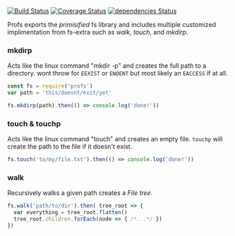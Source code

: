 [![Build Status](https://travis-ci.org/matutter/profs.svg?branch=master)](https://travis-ci.org/matutter/profs)
[![Coverage Status](https://coveralls.io/repos/github/matutter/profs/badge.svg?branch=master)](https://coveralls.io/github/matutter/profs?branch=master) [![dependencies Status](https://david-dm.org/matutter/profs/status.svg)](https://david-dm.org/matutter/profs)

Profs exports the _primisified_ fs library and includes multiple customized implimentation from fs-extra such as _walk_, _touch_, and _mkdirp_.

### mkdirp
Acts like the linux command "mkdir -p" and creates the full path to a directory. wont throw for `EEXIST` or `ENOENT` but most likely an `EACCESS` if at all.

```javascript
const fs = require('profs')
var path = 'this/doesnt/exit/yet'

fs.mkdirp(path).then(() => console.log('done!'))
```

### touch & touchp
Acts like the linux command "touch" and creates an empty file. `touchp` will create the path to the file if it doesn't exist.

```javascript
fs.touch('to/my/file.txt').then(() => console.log('done!'))
```

### walk
Recursively walks a given path creates a _File tree_.

```javascript
fs.walk('path/to/dir').then( tree_root => {
  var everything = tree_root.flatten()
  tree_root.children.forEach(node => { /*...*/ })
})
```


